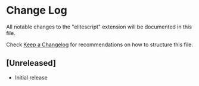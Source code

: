 # Change Log

All notable changes to the "elitescript" extension will be documented in this file.

Check [Keep a Changelog](http://keepachangelog.com/) for recommendations on how to structure this file.

## [Unreleased]

- Initial release